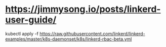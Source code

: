 

# https://jimmysong.io/posts/linkerd-user-guide/
kubectl apply -f https://raw.githubusercontent.com/linkerd/linkerd-examples/master/k8s-daemonset/k8s/linkerd-rbac-beta.yml